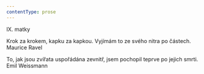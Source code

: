 ```yaml
---
contentType: prose
---
```


<section>

IX. matky

Krok za krokem, kapku za kapkou. Vyjímám to ze svého nitra po částech.  
Maurice Ravel

To, jak jsou zvířata uspořádána zevnitř, jsem pochopil teprve po jejich smrti.  
Emil Weissmann

</section>
